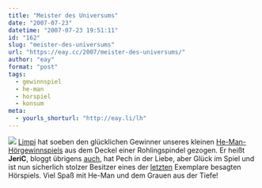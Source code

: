```yaml
---
title: "Meister des Universums"
date: "2007-07-23"
datetime: "2007-07-23 19:51:11"
id: "162"
slug: "meister-des-universums"
url: "https://eay.cc/2007/meister-des-universums/"
author: "eay"
format: "post"
tags:
  - gewinnspiel
  - he-man
  - horspiel
  - konsum
meta:
  - yourls_shorturl: "http://eay.li/lh"
---
```


![](/uploads/2007/motu_gewinner.jpg) [Limpi](http://spaetz.eayz.net/) hat soeben den glücklichen Gewinner unseres kleinen [He-Man-Hörgewinnspiels](//eay.cc/2007/gewinnspiel-of-the-universe/) aus dem Deckel einer Rohlingspindel gezogen. Er heißt **JeriC**, bloggt übrigens [auch](http://jeric.wedigo.net/), hat Pech in der Liebe, aber Glück im Spiel und ist nun sicherlich stolzer Besitzer eines der [letzten](//eay.cc/2007/letzte-chance-vorbei/) Exemplare besagten Hörspiels. Viel Spaß mit He-Man und dem Grauen aus der Tiefe!
